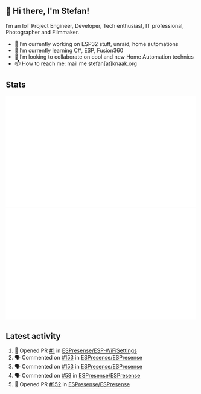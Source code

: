 ## 👋 Hi there, I'm Stefan!
I’m an IoT Project Engineer, Developer, Tech enthusiast, IT professional, Photographer and Filmmaker.

- 🔭 I’m currently working on ESP32 stuff, unraid, home automations
- 🌱 I’m currently learning C#, ESP, Fusion360
- 👯 I’m looking to collaborate on cool and new Home Automation technics
- 📫 How to reach me: mail me stefan[at]knaak.org

## Stats

![](https://github.com/corgan2222/github-stats/blob/master/generated/overview.svg) ![](https://github.com/corgan2222/github-stats/blob/master/generated/languages.svg)


## Latest activity

<!--START_SECTION:activity-->
1. 💪 Opened PR [#1](https://github.com/ESPresense/ESP-WiFiSettings/pull/1) in [ESPresense/ESP-WiFiSettings](https://github.com/ESPresense/ESP-WiFiSettings)
2. 🗣 Commented on [#153](https://github.com/ESPresense/ESPresense/issues/153) in [ESPresense/ESPresense](https://github.com/ESPresense/ESPresense)
3. 🗣 Commented on [#153](https://github.com/ESPresense/ESPresense/issues/153) in [ESPresense/ESPresense](https://github.com/ESPresense/ESPresense)
4. 🗣 Commented on [#58](https://github.com/ESPresense/ESPresense/issues/58) in [ESPresense/ESPresense](https://github.com/ESPresense/ESPresense)
5. 💪 Opened PR [#152](https://github.com/ESPresense/ESPresense/pull/152) in [ESPresense/ESPresense](https://github.com/ESPresense/ESPresense)
<!--END_SECTION:activity-->

<!--


